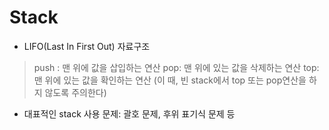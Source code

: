 # Stack
* LIFO(Last In First Out) 자료구조
> push : 맨 위에 값을 삽입하는 연산
> pop: 맨 위에 있는 값을 삭제하는 연산
> top: 맨 위에 있는 값을 확인하는 연산 (이 때, 빈 stack에서 top 또는  pop연산을 하지 않도록 주의한다)
* 대표적인 stack 사용 문제: 괄호 문제, 후위 표기식 문제 등
